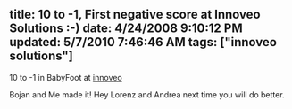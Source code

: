 title: 10 to -1, First negative score at Innoveo Solutions :-)
date: 4/24/2008 9:10:12 PM
updated: 5/7/2010 7:46:46 AM
tags: ["innoveo solutions"]
---
10 to -1 in BabyFoot at [innoveo](http://www.innoveo.com/)  

Bojan and Me made it! Hey Lorenz and Andrea next time you will do better.
